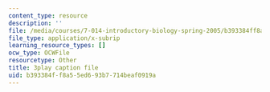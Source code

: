 ```yaml
---
content_type: resource
description: ''
file: /media/courses/7-014-introductory-biology-spring-2005/b393384ff8a55ed693b7714beaf0919a_ONYokXoy04Q.vtt
file_type: application/x-subrip
learning_resource_types: []
ocw_type: OCWFile
resourcetype: Other
title: 3play caption file
uid: b393384f-f8a5-5ed6-93b7-714beaf0919a
---
```

